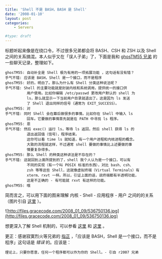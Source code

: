 ```yaml
---
title: 'Shell 不是 BASH，BASH 是 Shell'
date: '2008-01-10'
layout: post
categories:
    - Servers

#type: draft
---
```


标题听起来像是在绕口令，不过很多兄弟都会将 BASH、CSH 和 ZSH 以及 Shell 之间的关系搞混。本人似乎又在「误人子弟」了，下面是我和  [ghosTM55 兄弟](http://thomas.x.iverson.blog.163.com) 的一些聊天记录，整理如下。

```
ghosTM55: 自动补全是 Shell 极为有用的一项拓展功能 ，这句话有没有错？
手气不错: 应该是 BASH，Shell 是一个接口，而不是程序
ghosTM55: 好的，明白了。那么为什么有 Shell 分类这种说法呢？
手气不错: Shell 的主要功能就是封装内核和系统调用，提供统一的接口供
          用户使用。比如你编辑 /etc/passwd 更改用户默认的 shell 为
          ls，那么就显示一下当前用户目录就退出了。这是因为 ls 发送
          了 Shell 退出同样的信号（通常为 EXIT_SUCCESS）。
ghosTM55: 对
手气不错: 同时 Shell 会在幕后做很多的事情。比如你在 Shell 中输入 ls
          回车。它要做的事情首先就是在 PATH 中寻找 ls 程序。
ghosTM55: 恩
手气不错: 然后 exec() 运行 ls，等待 ls 返回，然后 shell 获得 ls 的
          退出返回值（信号），程序结束。
          这你可以看 time ls 就知道，有一个用户进程和内核进程的概念。
          大致的流程就这样，不过通常 shell 要做的事情比上述要做的事
          情要复杂得多。
ghosTM55: 那么 Shell 的种类这种讲法是不存在的？
手气不错: 这就回到上面所提到的了，shell 我个人认为是一个接口，可以有
          不同的实现（有一个叫 POSIX 标准的东西），对比 bash、csh、
          zsh 等等这些 Shell，这就像虚拟终端（Virtual Terminals）有 
          xterm、rxvt 一样。所以，引证上面的话，说终端都有半透明功能，
          这是不正确的 - 有可能就 rxvt 有这样的功能。
ghosTM55: 哦
```

简而言之，可以用下面的图来理解 内核 - Shell - 应用程序 - 用户 之间的的关系（图片引自 [这里](http://nl.opensuse.org/Concepts#Linux_shell_.2F_Commandoregel-interface) ）。

![http://files.gracecode.com/2008_01_09/536750136.jpg](http://files.gracecode.com/2008_01_09/536750136.jpg)

想更深入了解 Shell 机制的，可以参看 [这里](http://www.linuxsir.org/main/?q=node/135) 和 [这里](http://linux.vbird.org/linux_basic/0320bash/0320bash.php) 。

更正：感谢寂寞烈火等兄弟的 [指正](http://bbs.chinaunix.net/thread-1040253-1-1.html) ，「应该是 BASH，Shell 是一个接口，而不是程序」这句话是 *错误* 的。应该是：

    理论上，只要你愿意，任何一个程序都可以作为你的 Shell。- 引自 r2007 兄弟
